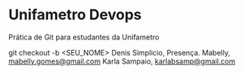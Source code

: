 # Unifametro Devops

Prática de Git para estudantes da Unifametro

git checkout -b <SEU_NOME>
Denis Simplicio, Presença.
Mabelly, mabelly.gomes@gmail.com
Karla Sampaio, karlabsamp@gmail.com

